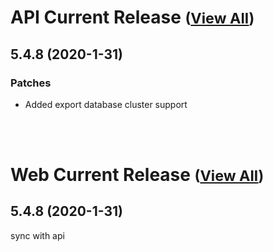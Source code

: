 
# API Current Release <small>([View All](/API.md))</small>
## 5.4.8 (2020-1-31)
### Patches 

- Added export database cluster support

<br><br>
# Web Current Release <small>([View All](/Web.md))</small>
## 5.4.8 (2020-1-31)
sync with api

  